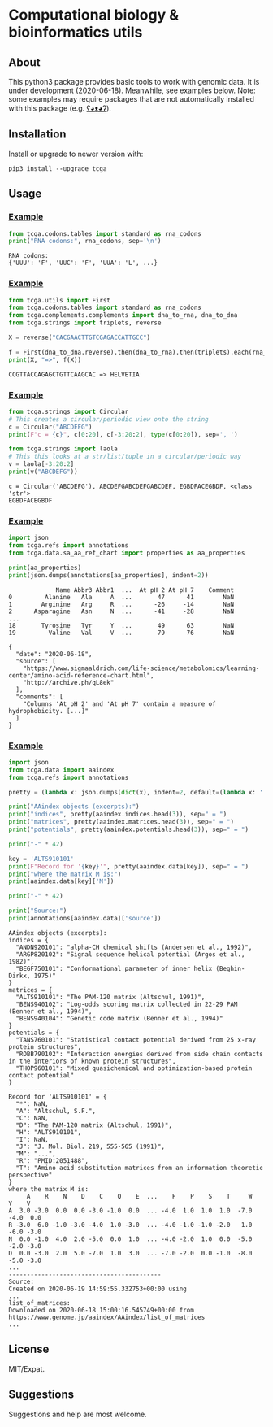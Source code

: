 Computational biology & bioinformatics utils
============================================


## About

This python3 package provides basic tools to work with genomic data.
It is under development (2020-06-18). 
Meanwhile, see examples below.
Note: some examples may require packages 
that are not automatically installed
with this package
(e.g. [ʕ◕ᴥ◕ʔ](https://pandas.pydata.org/)). 


## Installation

Install or upgrade to newer version with:

```shell
pip3 install --upgrade tcga
```


## Usage


### [Example](examples/00001_codons.py)

```python
from tcga.codons.tables import standard as rna_codons
print("RNA codons:", rna_codons, sep='\n')
```

```
RNA codons:
{'UUU': 'F', 'UUC': 'F', 'UUA': 'L', ...}
```


### [Example](examples/00002_compose.py)

```python
from tcga.utils import First
from tcga.codons.tables import standard as rna_codons
from tcga.complements.complements import dna_to_rna, dna_to_dna
from tcga.strings import triplets, reverse

X = reverse("CACGAACTTGTCGAGACCATTGCC")

f = First(dna_to_dna.reverse).then(dna_to_rna).then(triplets).each(rna_codons).join(str)
print(X, "=>", f(X))
```

```
CCGTTACCAGAGCTGTTCAAGCAC => HELVETIA
```


### [Example](examples/00003_circular.py)

```python
from tcga.strings import Circular
# This creates a circular/periodic view onto the string
c = Circular("ABCDEFG")
print(F"c = {c}", c[0:20], c[-3:20:2], type(c[0:20]), sep=', ')

from tcga.strings import laola
# This this looks at a str/list/tuple in a circular/periodic way
v = laola[-3:20:2]
print(v("ABCDEFG"))
```

```
c = Circular('ABCDEFG'), ABCDEFGABCDEFGABCDEF, EGBDFACEGBDF, <class 'str'>
EGBDFACEGBDF
```


### [Example](examples/00004_aa_properties1.py)

```python
import json
from tcga.refs import annotations
from tcga.data.sa_aa_ref_chart import properties as aa_properties

print(aa_properties)
print(json.dumps(annotations[aa_properties], indent=2))
```

```
             Name Abbr3 Abbr1  ...  At pH 2 At pH 7    Comment
0         Alanine   Ala     A  ...       47      41        NaN
1        Arginine   Arg     R  ...      -26     -14        NaN
2      Asparagine   Asn     N  ...      -41     -28        NaN
...
18       Tyrosine   Tyr     Y  ...       49      63        NaN
19         Valine   Val     V  ...       79      76        NaN

{
  "date": "2020-06-18",
  "source": [
    "https://www.sigmaaldrich.com/life-science/metabolomics/learning-center/amino-acid-reference-chart.html",
    "http://archive.ph/qL8ek"
  ],
  "comments": [
    "Columns 'At pH 2' and 'At pH 7' contain a measure of hydrophobicity. [...]"
  ]
}
```


### [Example](examples/00005_aaindex.py)

```python
import json
from tcga.data import aaindex
from tcga.refs import annotations

pretty = (lambda x: json.dumps(dict(x), indent=2, default=(lambda x: '...')))

print("AAindex objects (excerpts):")
print("indices", pretty(aaindex.indices.head(3)), sep=" = ")
print("matrices", pretty(aaindex.matrices.head(3)), sep=" = ")
print("potentials", pretty(aaindex.potentials.head(3)), sep=" = ")

print("-" * 42)

key = 'ALTS910101'
print(F"Record for '{key}'", pretty(aaindex.data[key]), sep=" = ")
print("where the matrix M is:")
print(aaindex.data[key]['M'])

print("-" * 42)

print("Source:")
print(annotations[aaindex.data]['source'])
```

```
AAindex objects (excerpts):
indices = {
  "ANDN920101": "alpha-CH chemical shifts (Andersen et al., 1992)",
  "ARGP820102": "Signal sequence helical potential (Argos et al., 1982)",
  "BEGF750101": "Conformational parameter of inner helix (Beghin-Dirkx, 1975)"
}
matrices = {
  "ALTS910101": "The PAM-120 matrix (Altschul, 1991)",
  "BENS940102": "Log-odds scoring matrix collected in 22-29 PAM (Benner et al., 1994)",
  "BENS940104": "Genetic code matrix (Benner et al., 1994)"
}
potentials = {
  "TANS760101": "Statistical contact potential derived from 25 x-ray protein structures",
  "ROBB790102": "Interaction energies derived from side chain contacts in the interiors of known protein structures",
  "THOP960101": "Mixed quasichemical and optimization-based protein contact potential"
}
------------------------------------------
Record for 'ALTS910101' = {
  "*": NaN,
  "A": "Altschul, S.F.",
  "C": NaN,
  "D": "The PAM-120 matrix (Altschul, 1991)",
  "H": "ALTS910101",
  "I": NaN,
  "J": "J. Mol. Biol. 219, 555-565 (1991)",
  "M": "...",
  "R": "PMID:2051488",
  "T": "Amino acid substitution matrices from an information theoretic perspective"
}
where the matrix M is:
     A    R    N    D    C    Q    E  ...    F    P    S    T     W    Y    V
A  3.0 -3.0  0.0  0.0 -3.0 -1.0  0.0  ... -4.0  1.0  1.0  1.0  -7.0 -4.0  0.0
R -3.0  6.0 -1.0 -3.0 -4.0  1.0 -3.0  ... -4.0 -1.0 -1.0 -2.0   1.0 -6.0 -3.0
N  0.0 -1.0  4.0  2.0 -5.0  0.0  1.0  ... -4.0 -2.0  1.0  0.0  -5.0 -2.0 -3.0
D  0.0 -3.0  2.0  5.0 -7.0  1.0  3.0  ... -7.0 -2.0  0.0 -1.0  -8.0 -5.0 -3.0
...
------------------------------------------
Source:
Created on 2020-06-19 14:59:55.332753+00:00 using
...
list_of_matrices: 
Downloaded on 2020-06-18 15:00:16.545749+00:00 from
https://www.genome.jp/aaindex/AAindex/list_of_matrices
...
```



## License

MIT/Expat.


## Suggestions

Suggestions and help are most welcome. 

